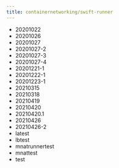 ```yaml
---
title: containernetworking/swift-runner
---
```

- 20201022
- 20201026
- 20201027
- 20201027-2
- 20201027-3
- 20201027-4
- 20201221-1
- 20201222-1
- 20201223-1
- 20210315
- 20210318
- 20210419
- 20210420
- 20210420.1
- 20210426
- 20210426-2
- latest
- lbtest
- mnatrunnertest
- mnattest
- test
